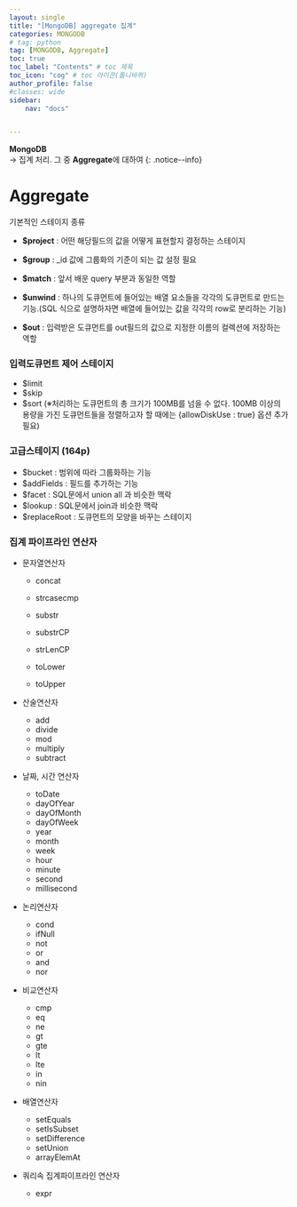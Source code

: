 ```yaml
---
layout: single
title: "[MongoDB] aggregate 집계"
categories: MONGODB
# tag: python
tag: [MONGODB, Aggregate]
toc: true
toc_label: "Contents" # toc 제목
toc_icon: "cog" # toc 아이콘(톱니바퀴)
author_profile: false
#classes: wide
sidebar:
    nav: "docs"


---
```




**MongoDB** 
<br> → 집계 처리. 그 중 **Aggregate**에 대하여
{: .notice--info}



# Aggregate

기본적인 스테이지 종류

- **$project** : 어떤 해당필드의 값을 어떻게 표현할지 결정하는 스테이지

- **$group** : _id 값에 그룹화의 기준이 되는 값 설정 필요

- **$match** : 앞서 배운 query 부분과 동일한 역할

- **$unwind** : 하나의 도큐먼트에 들어있는 배열 요소들을 각각의 도큐먼트로 만드는 기능.(SQL 식으로 설명하자면 배열에 들어있는 값을 각각의 row로 분리하는 기능)

- **$out** : 입력받은 도큐먼트를 out필드의 값으로 지정한 이름의 컬렉션에 저장하는 역할

### 입력도큐먼트 제어 스테이지

- $limit
- $skip
- $sort (※처리하는 도큐먼트의 총 크기가 100MB를 넘을 수 없다. 100MB 이상의 용량을 가진 도큐먼트들을 정렬하고자 할 때에는 {allowDiskUse : true} 옵션 추가필요)



### 고급스테이지 (164p)

- $bucket : 범위에 따라 그룹화하는 기능
- $addFields : 필드를 추가하는 기능
- $facet : SQL문에서 union all 과 비슷한 맥락
- $lookup : SQL문에서 join과 비슷한 맥락
- $replaceRoot : 도큐먼트의 모양을 바꾸는 스테이지



### 집계 파이프라인 연산자

- 문자열연산자

  - concat

  - strcasecmp

  - substr

  - substrCP

  - strLenCP

  - toLower

  - toUpper

- 산술연산자
  - add
  - divide
  - mod
  - multiply
  - subtract
- 날짜, 시간 연산자
  - toDate
  - dayOfYear
  - dayOfMonth
  - dayOfWeek
  - year
  - month
  - week
  - hour
  - minute
  - second
  - millisecond
- 논리연산자
  - cond
  - ifNull
  - not
  - or
  - and
  - nor
- 비교연산자
  - cmp
  - eq
  - ne
  - gt
  - gte
  - lt
  - lte
  - in
  - nin
- 배열연산자
  - setEquals
  - setIsSubset
  - setDifference
  - setUnion
  - arrayElemAt
- 쿼리속 집계파이프라인 연산자
  - expr
